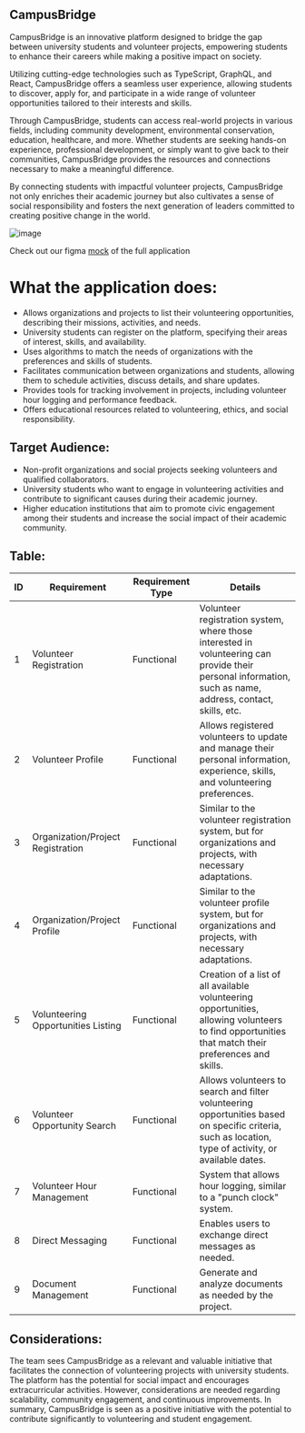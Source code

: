## CampusBridge

CampusBridge is an innovative platform designed to bridge the gap between university students and volunteer projects, empowering students to enhance their careers while making a positive impact on society.

Utilizing cutting-edge technologies such as TypeScript, GraphQL, and React, CampusBridge offers a seamless user experience, allowing students to discover, apply for, and participate in a wide range of volunteer opportunities tailored to their interests and skills.

Through CampusBridge, students can access real-world projects in various fields, including community development, environmental conservation, education, healthcare, and more. Whether students are seeking hands-on experience, professional development, or simply want to give back to their communities, CampusBridge provides the resources and connections necessary to make a meaningful difference.

By connecting students with impactful volunteer projects, CampusBridge not only enriches their academic journey but also cultivates a sense of social responsibility and fosters the next generation of leaders committed to creating positive change in the world.

![image](https://github.com/Vithor-vbs/CampusBridge-Project/assets/69211568/17ab98a0-a629-4547-a51d-a733b5d1dfef)

Check out our figma [mock](https://www.figma.com/file/wnPXwJGfeM5MFHHah3qQUu/CampusBridge-draft?type=design&node-id=0%3A1&mode=design&t=oZTkJG5Lp9lZn1tB-1) of the full application
# What the application does:

- Allows organizations and projects to list their volunteering opportunities, describing their missions, activities, and needs.
- University students can register on the platform, specifying their areas of interest, skills, and availability.
- Uses algorithms to match the needs of organizations with the preferences and skills of students.
- Facilitates communication between organizations and students, allowing them to schedule activities, discuss details, and share updates.
- Provides tools for tracking involvement in projects, including volunteer hour logging and performance feedback.
- Offers educational resources related to volunteering, ethics, and social responsibility.

## Target Audience:

- Non-profit organizations and social projects seeking volunteers and qualified collaborators.
- University students who want to engage in volunteering activities and contribute to significant causes during their academic journey.
- Higher education institutions that aim to promote civic engagement among their students and increase the social impact of their academic community.

## Table:

| ID | Requirement                              | Requirement Type | Details                                                                                                            |
|----|-----------------------------------------|-------------------|------------------------------------------------------------------------------------------------------------------|
| 1  | Volunteer Registration                  | Functional        | Volunteer registration system, where those interested in volunteering can provide their personal information, such as name, address, contact, skills, etc.           |
| 2  | Volunteer Profile                       | Functional        | Allows registered volunteers to update and manage their personal information, experience, skills, and volunteering preferences.                               |
| 3  | Organization/Project Registration      | Functional        | Similar to the volunteer registration system, but for organizations and projects, with necessary adaptations.                                                                  |
| 4  | Organization/Project Profile           | Functional        | Similar to the volunteer profile system, but for organizations and projects, with necessary adaptations.                                                                     |
| 5  | Volunteering Opportunities Listing      | Functional        | Creation of a list of all available volunteering opportunities, allowing volunteers to find opportunities that match their preferences and skills. |
| 6  | Volunteer Opportunity Search            | Functional        | Allows volunteers to search and filter volunteering opportunities based on specific criteria, such as location, type of activity, or available dates.  |
| 7  | Volunteer Hour Management              | Functional        | System that allows hour logging, similar to a "punch clock" system.                                                                                                      |
| 8  | Direct Messaging                        | Functional        | Enables users to exchange direct messages as needed.                                                                                                      |
| 9  | Document Management                     | Functional        | Generate and analyze documents as needed by the project.                                                                                                                     |

## Considerations:

The team sees CampusBridge as a relevant and valuable initiative that facilitates the connection of volunteering projects with university students. The platform has the potential for social impact and encourages extracurricular activities. However, considerations are needed regarding scalability, community engagement, and continuous improvements. In summary, CampusBridge is seen as a positive initiative with the potential to contribute significantly to volunteering and student engagement.
